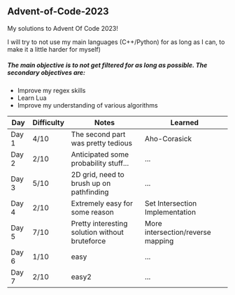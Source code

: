 ## Advent-of-Code-2023

My solutions to Advent Of Code 2023!

I will try to not use my main languages (C++/Python) for as long as I can, to make it a little harder for myself)

##### The main objective is to not get filtered for as long as possible. The secondary objectives are:
* Improve my regex skills
* Learn Lua
* Improve my understanding of various algorithms

| Day       | Difficulty   | Notes                                            | Learned                           |
| --------- | ------------ | ------------------------------------------------ | --------------------------------- |
| Day 1     | 4/10         | The second part was pretty tedious               | Aho-Corasick                      |
| Day 2     | 2/10         | Anticipated some probability stuff...            | ...                               |
| Day 3     | 5/10         | 2D grid, need to brush up on pathfinding         | ...                               |
| Day 4     | 2/10         | Extremely easy for some reason                   | Set Intersection Implementation   |
| Day 5     | 7/10         | Pretty interesting solution without bruteforce   | More intersection/reverse mapping |
| Day 6     | 1/10         | easy                                             | ...                               |
| Day 7     | 2/10         | easy2                                            | ...                               |
